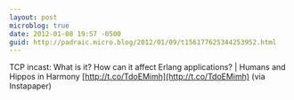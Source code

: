 ```yaml
---
layout: post
microblog: true
date: 2012-01-08 19:57 -0500
guid: http://padraic.micro.blog/2012/01/09/t156177625344253952.html
---
```

TCP incast: What is it? How can it affect Erlang applications? | Humans and Hippos in Harmony [http://t.co/TdoEMimh](http://t.co/TdoEMimh) (via Instapaper)
